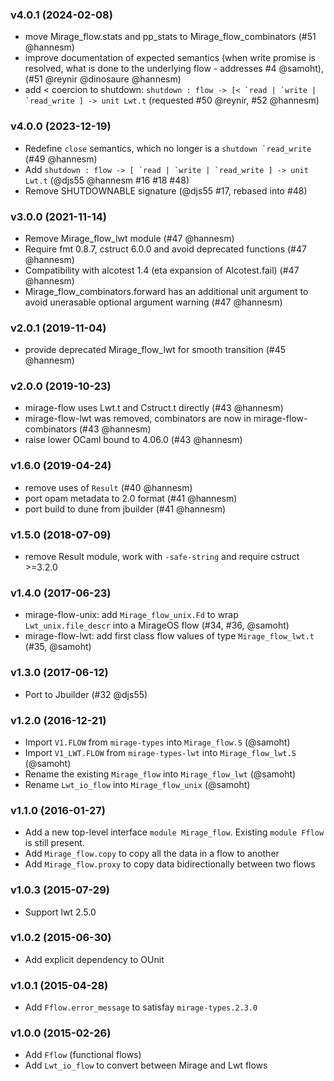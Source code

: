 ### v4.0.1 (2024-02-08)

- move Mirage_flow.stats and pp_stats to Mirage_flow_combinators (#51 @hannesm)
- improve documentation of expected semantics (when write promise is resolved,
  what is done to the underlying flow - addresses #4 @samoht),
  (#51 @reynir @dinosaure @hannesm)
- add < coercion to shutdown:
  ``shutdown : flow -> [< `read | `write | `read_write ] -> unit Lwt.t``
  (requested #50 @reynir, #52 @hannesm)

### v4.0.0 (2023-12-19)

- Redefine `close` semantics, which no longer is a `` shutdown `read_write ``
  (#49 @hannesm)
- Add ``shutdown : flow -> [ `read | `write | `read_write ] -> unit Lwt.t``
  (@djs55 @hannesm #16 #18 #48)
- Remove SHUTDOWNABLE signature (@djs55 #17, rebased into #48)

### v3.0.0 (2021-11-14)

- Remove Mirage_flow_lwt module (#47 @hannesm)
- Require fmt 0.8.7, cstruct 6.0.0 and avoid deprecated functions (#47 @hannesm)
- Compatibility with alcotest 1.4 (eta expansion of Alcotest.fail) (#47 @hannesm)
- Mirage_flow_combinators.forward has an additional unit argument to avoid
  unerasable optional argument warning (#47 @hannesm)

### v2.0.1 (2019-11-04)

* provide deprecated Mirage_flow_lwt for smooth transition (#45 @hannesm)

### v2.0.0 (2019-10-23)

* mirage-flow uses Lwt.t and Cstruct.t directly (#43 @hannesm)
* mirage-flow-lwt was removed, combinators are now in mirage-flow-combinators (#43 @hannesm)
* raise lower OCaml bound to 4.06.0 (#43 @hannesm)

### v1.6.0 (2019-04-24)

* remove uses of `Result` (#40 @hannesm)
* port opam metadata to 2.0 format (#41 @hannesm)
* port build to dune from jbuilder (#41 @hannesm)

### v1.5.0 (2018-07-09)

* remove Result module, work with `-safe-string` and require cstruct >=3.2.0

### v1.4.0 (2017-06-23)

* mirage-flow-unix: add `Mirage_flow_unix.Fd` to wrap `Lwt_unix.file_descr` into
  a MirageOS flow (#34, #36, @samoht)
* mirage-flow-lwt: add first class flow values of type `Mirage_flow_lwt.t`
  (#35, @samoht)

### v1.3.0 (2017-06-12)

* Port to Jbuilder (#32 @djs55)

### v1.2.0 (2016-12-21)

* Import `V1.FLOW` from `mirage-types` into `Mirage_flow.S` (@samoht)
* Import `V1_LWT.FLOW` from `mirage-types-lwt` into `Mirage_flow_lwt.S` (@samoht)
* Rename the existing `Mirage_flow` into `Mirage_flow_lwt` (@samoht)
* Rename `Lwt_io_flow` into `Mirage_flow_unix` (@samoht)

### v1.1.0 (2016-01-27)

* Add a new top-level interface `module Mirage_flow`. Existing `module Fflow`
  is still present.
* Add `Mirage_flow.copy` to copy all the data in a flow to another
* Add `Mirage_flow.proxy` to copy data bidirectionally between two flows

### v1.0.3 (2015-07-29)

* Support lwt 2.5.0

### v1.0.2 (2015-06-30)

* Add explicit dependency to OUnit

### v1.0.1 (2015-04-28)

* Add `Fflow.error_message` to satisfay `mirage-types.2.3.0`

### v1.0.0 (2015-02-26)

* Add `Fflow` (functional flows)
* Add `Lwt_io_flow` to convert between Mirage and Lwt flows
